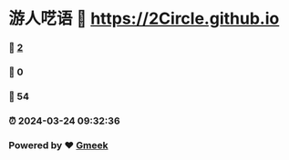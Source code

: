# 游人呓语 :link: https://2Circle.github.io 
### :page_facing_up: [2](https://2Circle.github.io/tag.html) 
### :speech_balloon: 0 
### :hibiscus: 54 
### :alarm_clock: 2024-03-24 09:32:36 
### Powered by :heart: [Gmeek](https://github.com/Meekdai/Gmeek)
